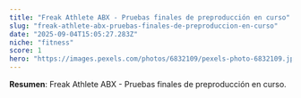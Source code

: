 ```yaml
---
title: "Freak Athlete ABX - Pruebas finales de preproducción en curso"
slug: "freak-athlete-abx-pruebas-finales-de-preproduccion-en-curso"
date: "2025-09-04T15:05:27.283Z"
niche: "fitness"
score: 1
hero: "https://images.pexels.com/photos/6832109/pexels-photo-6832109.jpeg?auto=compress&cs=tinysrgb&fit=crop&h=627&w=1200&auto=compress&cs=tinysrgb&w=1024&h=576&fit=crop"
---
```


**Resumen**: Freak Athlete ABX - Pruebas finales de preproducción en curso.

